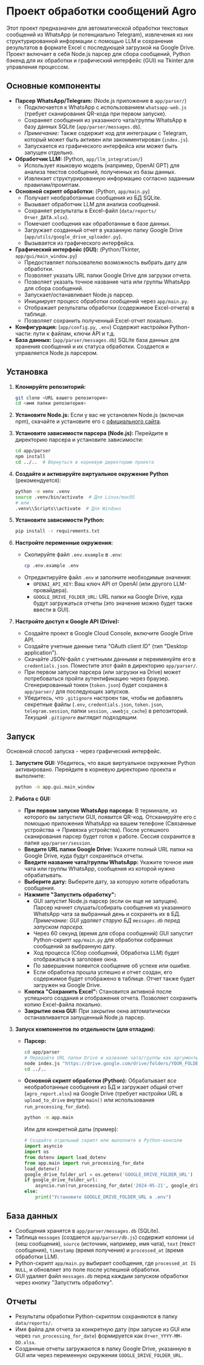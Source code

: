 # Проект обработки сообщений Agro

Этот проект предназначен для автоматической обработки текстовых сообщений из WhatsApp (и потенциально Telegram), извлечения из них структурированной информации с помощью LLM и сохранения результатов в формате Excel с последующей загрузкой на Google Drive. Проект включает в себя Node.js парсер для сбора сообщений, Python бэкенд для их обработки и графический интерфейс (GUI) на Tkinter для управления процессом.

## Основные компоненты

*   **Парсер WhatsApp/Telegram:** (Node.js приложение в `app/parser/`)
    *   Подключается к WhatsApp с использованием `whatsapp-web.js` (требует сканирования QR-кода при первом запуске).
    *   Сохраняет сообщения из указанного чата/группы WhatsApp в базу данных SQLite (`app/parser/messages.db`).
    *   *Примечание:* Также содержит код для интеграции с Telegram, который может быть активен или закомментирован (`index.js`).
    *   Запускается из графического интерфейса или может быть запущен отдельно.
*   **Обработчик LLM:** (Python, `app/llm_integration/`)
    *   Использует языковую модель (например, OpenAI GPT) для анализа текстов сообщений, полученных из базы данных.
    *   Извлекает структурированную информацию согласно заданным правилам/промптам.
*   **Основной скрипт обработки:** (Python, `app/main.py`)
    *   Получает необработанные сообщения из БД SQLite.
    *   Вызывает обработчик LLM для анализа сообщений.
    *   Сохраняет результаты в Excel-файл (`data/reports/Отчет_ДАТА.xlsx`).
    *   Помечает сообщения как обработанные в базе данных.
    *   Загружает созданный отчет в указанную папку Google Drive (`app/utils/google_drive_uploader.py`).
    *   Вызывается из графического интерфейса.
*   **Графический интерфейс (GUI):** (Python/Tkinter, `app/gui/main_window.py`)
    *   Предоставляет пользователю возможность выбрать дату для обработки.
    *   Позволяет указать URL папки Google Drive для загрузки отчета.
    *   Позволяет указать точное название чата или группы WhatsApp для сбора сообщений.
    *   Запускает/останавливает Node.js парсер.
    *   Инициирует процесс обработки сообщений через `app/main.py`.
    *   Отображает результаты обработки (содержимое Excel-отчета) в таблице.
    *   Позволяет сохранить полученный Excel-отчет локально.
*   **Конфигурация:** (`app/config.py`, `.env`) Содержит настройки Python-части: пути к файлам, ключи API и т.д.
*   **База данных:** (`app/parser/messages.db`) SQLite база данных для хранения сообщений и их статуса обработки. Создается и управляется Node.js парсером.

## Установка

1.  **Клонируйте репозиторий:**
    ```bash
    git clone <URL вашего репозитория>
    cd <имя папки репозитория>
    ```

2.  **Установите Node.js:** Если у вас не установлен Node.js (включая npm), скачайте и установите его с [официального сайта](https://nodejs.org/).

3.  **Установите зависимости парсера (Node.js):**
    Перейдите в директорию парсера и установите зависимости:
    ```bash
    cd app/parser
    npm install
    cd ../..  # Вернуться в корневую директорию проекта
    ```

4.  **Создайте и активируйте виртуальное окружение Python** (рекомендуется):
    ```bash
    python -m venv .venv
    source .venv/bin/activate  # Для Linux/macOS
    # или
    .venv\\Scripts\\activate  # Для Windows
    ```

5.  **Установите зависимости Python:**
    ```bash
    pip install -r requirements.txt
    ```

6.  **Настройте переменные окружения:**
    *   Скопируйте файл `.env.example` в `.env`:
        ```bash
        cp .env.example .env
        ```
    *   Отредактируйте файл `.env` и заполните необходимые значения:
        *   `OPENAI_API_KEY`: Ваш ключ API от OpenAI (или другого LLM-провайдера).
        *   `GOOGLE_DRIVE_FOLDER_URL`: URL папки на Google Drive, куда будут загружаться отчеты (это значение можно будет также ввести в GUI).

7.  **Настройте доступ к Google API (Drive):**
    *   Создайте проект в Google Cloud Console, включите Google Drive API.
    *   Создайте учетные данные типа "OAuth client ID" (тип "Desktop application").
    *   Скачайте JSON-файл с учетными данными и переименуйте его в `credentials.json`. Поместите этот файл в директорию `app/parser/`.
    *   При первом запуске парсера (или загрузки на Drive) может потребоваться пройти аутентификацию через браузер. Сгенерированный токен (`token.json`) будет сохранен в `app/parser/` для последующих запусков.
    *   Убедитесь, что `.gitignore` настроен так, чтобы не добавлять секретные файлы (`.env`, `credentials.json`, `token.json`, `telegram.session`, папки `session`, `.wwebjs_cache`) в репозиторий. *Текущий `.gitignore` выглядит подходящим.*

## Запуск

Основной способ запуска - через графический интерфейс.

1.  **Запустите GUI:**
    Убедитесь, что ваше виртуальное окружение Python активировано. Перейдите в корневую директорию проекта и выполните:
    ```bash
    python -m app.gui.main_window
    ```

2.  **Работа с GUI:**
    *   **При первом запуске WhatsApp парсера:** В терминале, из которого вы запустили GUI, появится QR-код. Отсканируйте его с помощью приложения WhatsApp на вашем телефоне (Связанные устройства -> Привязка устройства). После успешного сканирования парсер будет готов к работе. Сессия сохранится в папке `app/parser/session`.
    *   **Введите URL папки Google Drive:** Укажите полный URL папки на Google Drive, куда будут сохраняться отчеты.
    *   **Введите название чата/группы WhatsApp:** Укажите точное имя чата или группы WhatsApp, сообщения из которой нужно обрабатывать.
    *   **Выберите дату:** Выберите дату, за которую хотите обработать сообщения.
    *   **Нажмите "Запустить обработку":**
        *   GUI запустит Node.js парсер (если он еще не запущен). Парсер начнет слушать/собирать сообщения из указанного WhatsApp чата за выбранный день и сохранять их в БД. *Примечание: GUI удаляет старую БД `messages.db` перед запуском парсера.*
        *   Через 60 секунд (время для сбора сообщений) GUI запустит Python-скрипт `app/main.py` для обработки собранных сообщений за выбранную дату.
        *   Ход процесса (Сбор сообщений, Обработка LLM) будет отображаться в заголовке окна.
        *   По завершении появится сообщение об успехе или ошибке.
        *   Если обработка прошла успешно и отчет создан, его содержимое будет отображено в таблице. Отчет также будет загружен на Google Drive.
    *   **Кнопка "Сохранить Excel":** Становится активной после успешного создания и отображения отчета. Позволяет сохранить копию Excel-файла локально.
    *   **Закрытие окна GUI:** При закрытии окна автоматически останавливается запущенный Node.js парсер.

3.  **Запуск компонентов по отдельности (для отладки):**
    *   **Парсер:**
        ```bash
        cd app/parser
        # Передайте URL папки Drive и название чата/группы как аргументы
        node index.js "https://drive.google.com/drive/folders/YOUR_FOLDER_ID" "Название вашего чата WhatsApp"
        cd ../..
        ```
    *   **Основной скрипт обработки (Python):**
        Обрабатывает *все* необработанные сообщения из БД и загружает *общий* отчет (`agro_report.xlsx`) на Google Drive (требует настройки URL в `upload_to_drive` внутри `main()` или использования `run_processing_for_date`).
        ```bash
        python -m app.main
        ```
        Или для конкретной даты (пример):
        ```python
        # Создайте отдельный скрипт или выполните в Python-консоли
        import asyncio
        import os
        from dotenv import load_dotenv
        from app.main import run_processing_for_date
        load_dotenv()
        google_drive_folder_url = os.getenv('GOOGLE_DRIVE_FOLDER_URL')
        if google_drive_folder_url:
            asyncio.run(run_processing_for_date('2024-05-21', google_drive_folder_url))
        else:
            print("Установите GOOGLE_DRIVE_FOLDER_URL в .env")
        ```

## База данных

*   Сообщения хранятся в `app/parser/messages.db` (SQLite).
*   Таблица `messages` (создается `app/parser/db.js`) содержит колонки `id` (хеш сообщения), `source` (источник, например, имя чата), `text` (текст сообщения), `timestamp` (время получения) и `processed_at` (время обработки LLM).
*   Python-скрипт `app/main.py` выбирает сообщения, где `processed_at IS NULL`, и обновляет это поле после успешной обработки.
*   GUI удаляет файл `messages.db` перед каждым запуском обработки через кнопку "Запустить обработку".

## Отчеты

*   Результаты обработки Python-скриптом сохраняются в папку `data/reports/`.
*   Имя файла для отчета за конкретную дату (при запуске из GUI или через `run_processing_for_date`) формируется как `Отчет_YYYY-MM-DD.xlsx`.
*   Созданные отчеты загружаются в папку Google Drive, указанную в GUI или через переменную окружения `GOOGLE_DRIVE_FOLDER_URL`. 